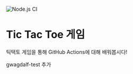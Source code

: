 ![Node.js CI](https://github.com/wisdeom/actionsdemo/workflows/Node.js%20CI/badge.svg)

# Tic Tac Toe 게임

틱택토 게임을 통해 GitHub Actions에 대해 배워봅시다!
 

gwagdalf-test 추가
